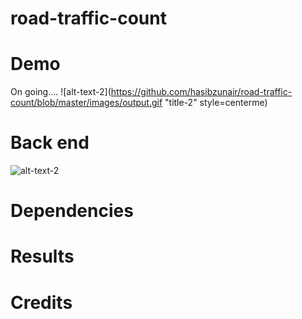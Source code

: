 # road-traffic-count


# Demo
On going....
![alt-text-2](https://github.com/hasibzunair/road-traffic-count/blob/master/images/output.gif "title-2" style=centerme)

# Back end
![alt-text-2](https://github.com/hasibzunair/road-traffic-count/blob/master/images/backgroundSub.gif "title-2")


# Dependencies 
   
# Results

# Credits 
